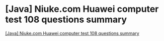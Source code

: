 # [Java] Niuke.com Huawei computer test 108 questions summary
[[Java] Niuke.com Huawei computer test 108 questions summary](https://aiwithcloud.com/2022/09/19/java_niuke-com_huawei_computer_test_108_questions_summary/)